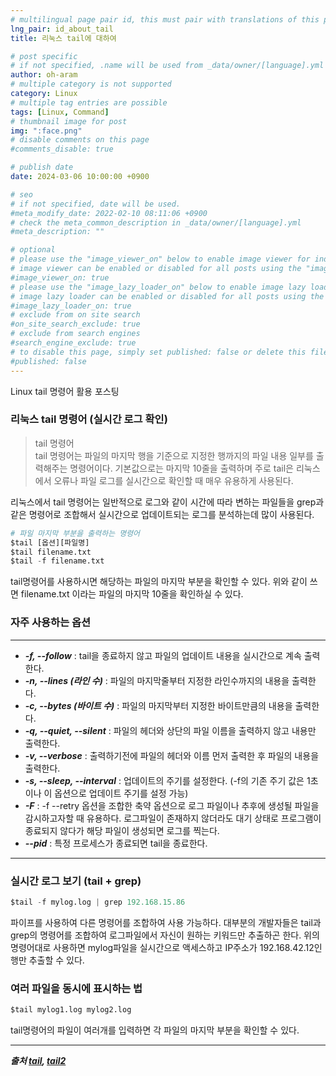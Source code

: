```yaml
---
# multilingual page pair id, this must pair with translations of this page. (This name must be unique)
lng_pair: id_about_tail
title: 리눅스 tail에 대하여

# post specific
# if not specified, .name will be used from _data/owner/[language].yml
author: oh-aram
# multiple category is not supported
category: Linux
# multiple tag entries are possible
tags: [Linux, Command]
# thumbnail image for post
img: ":face.png"
# disable comments on this page
#comments_disable: true

# publish date
date: 2024-03-06 10:00:00 +0900

# seo
# if not specified, date will be used.
#meta_modify_date: 2022-02-10 08:11:06 +0900
# check the meta_common_description in _data/owner/[language].yml
#meta_description: ""

# optional
# please use the "image_viewer_on" below to enable image viewer for individual pages or posts (_posts/ or [language]/_posts folders).
# image viewer can be enabled or disabled for all posts using the "image_viewer_posts: true" setting in _data/conf/main.yml.
#image_viewer_on: true
# please use the "image_lazy_loader_on" below to enable image lazy loader for individual pages or posts (_posts/ or [language]/_posts folders).
# image lazy loader can be enabled or disabled for all posts using the "image_lazy_loader_posts: true" setting in _data/conf/main.yml.
#image_lazy_loader_on: true
# exclude from on site search
#on_site_search_exclude: true
# exclude from search engines
#search_engine_exclude: true
# to disable this page, simply set published: false or delete this file
#published: false
---
```


<!-- outline-start -->
Linux tail 명령어 활용 포스팅
<!-- outline-end -->


### 리눅스 tail 명령어 (실시간 로그 확인)

> tail 명령어  
> tail 명령어는 파일의 마지막 행을 기준으로 지정한 행까지의 파일 내용 일부를 출력해주는 명령어이다. 
> 기본값으로는 마지막 10줄을 출력하며 주로 tail은 리눅스에서 오류나 파일 로그를 실시간으로 확인할 때 매우 유용하게 사용된다.

리눅스에서 tail 명령어는 일반적으로 로그와 같이 시간에 따라 변하는 파일들을 grep과 같은 명령어로 조합해서 실시간으로 업데이트되는 로그를 분석하는데 많이 사용된다.

```python
# 파일 마지막 부분을 출력하는 명령어
$tail [옵션][파일명]
$tail filename.txt
$tail -f filename.txt
```

tail명령어를 사용하시면 해당하는 파일의 마지막 부분을 확인할 수 있다. 위와 같이 쓰면 filename.txt 이라는 파일의 마지막 10줄을 확인하실 수 있다.

### 자주 사용하는 옵션  

***

- ***-f, --follow*** : tail을 종료하지 않고 파일의 업데이트 내용을 실시간으로 계속 출력한다.
- ***-n, --lines (라인 수)*** : 파일의 마지막줄부터 지정한 라인수까지의 내용을 출력한다.
- ***-c, --bytes (바이트 수)*** : 파일의 마지막부터 지정한 바이트만큼의 내용을 출력한다.
- ***-q, --quiet, --silent*** : 파일의 헤더와 상단의 파일 이름을 출력하지 않고 내용만 출력한다.
- ***-v, --verbose*** : 출력하기전에 파일의 헤더와 이름 먼저 출력한 후 파일의 내용을 출력한다.
- ***-s, --sleep, --interval*** : 업데이트의 주기를 설정한다. (-f의 기존 주기 값은 1초이나 이 옵션으로 업데이트 주기를 설정 가능)
- ***-F*** : -f --retry 옵션을 조합한 축약 옵션으로 로그 파일이나 추후에 생성될 파일을 감시하고자할 때 유용하다. 로그파일이 존재하지 않더라도 대기 상태로 프로그램이 종료되지 않다가 해당 파일이 생성되면 로그를 찍는다.
- ***--pid*** : 특정 프로세스가 종료되면 tail을 종료한다.

***

### 실시간 로그 보기 (tail + grep)

```python
$tail -f mylog.log | grep 192.168.15.86
```

파이프를 사용하여 다른 명령어를 조합하여 사용 가능하다. 대부분의 개발자들은 tail과 grep의 명령어를 조합하여 로그파일에서 자신이 원하는 키워드만 추출하곤 한다.
위의 명령어대로 사용하면 mylog파일을 실시간으로 액세스하고 IP주소가 192.168.42.12인 행만 추출할 수 있다.

### 여러 파일을 동시에 표시하는 법
```python
$tail mylog1.log mylog2.log
```
tail명령어의 파일이 여러개를 입력하면 각 파일의 마지막 부분을 확인할 수 있다.

***

***출처 [tail](https://coding-factory.tistory.com/801), [tail2](https://www.lainyzine.com/ko/article/linux-tail-command-print-last-part-of-a-file/)***

